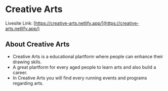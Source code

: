 # Creative Arts

Livesite Link: [https://creative-arts.netlify.app/](https://creative-arts.netlify.app/)

## About Creative Arts
* Creative Arts is a educational plartform where people can enhance their drawing skils.
* A great plartform for every aged people to learn arts and also build a career.
* In Creative Arts you will find every running events and programs regarding arts.
